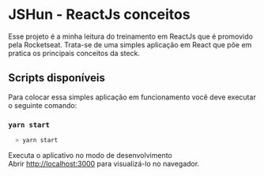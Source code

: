 # JSHun - ReactJs conceitos

Esse projeto é a minha leitura do treinamento em ReactJs que é promovido pela Rocketseat. Trata-se de uma simples aplicação em React que põe em pratica os principais conceitos da steck.

## Scripts disponíveis

Para colocar essa simples aplicação em funcionamento você deve executar o seguinte comando:

### `yarn start`

```bash
  > yarn start
```

Executa o aplicativo no modo de desenvolvimento<br />
Abrir [http://localhost:3000](http://localhost:3000) para visualizá-lo no navegador.
